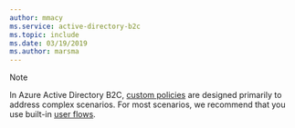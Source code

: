 ```yaml
---
author: mmacy
ms.service: active-directory-b2c
ms.topic: include
ms.date: 03/19/2019
ms.author: marsma
---
```

> [!NOTE]
> In Azure Active Directory B2C, [custom policies](../articles/active-directory-b2c/custom-policy-get-started.md) are designed primarily to address complex scenarios. For most scenarios, we recommend that you use built-in [user flows](../articles/active-directory-b2c/active-directory-b2c-reference-policies.md).